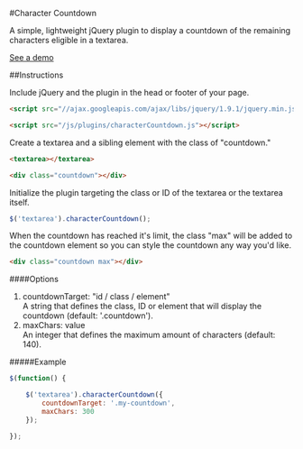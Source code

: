 #Character Countdown

A simple, lightweight jQuery plugin to display a countdown of the remaining characters eligible in a textarea.

<a href="http://michael-lynch.github.io/character-countdown/" target="_blank">See a demo</a>

##Instructions

Include jQuery and the plugin in the head or footer of your page. 

```html
<script src="//ajax.googleapis.com/ajax/libs/jquery/1.9.1/jquery.min.js"></script>

<script src="/js/plugins/characterCountdown.js"></script>
```
    
Create a textarea and a sibling element with the class of "countdown."

```html
<textarea></textarea>

<div class="countdown"></div>
```
	
Initialize the plugin targeting the class or ID of the textarea or the textarea itself.

```js
$('textarea').characterCountdown();
```
	
When the countdown has reached it's limit, the class "max" will be added to the countdown element so you can style the countdown any way you'd like.

```html
<div class="countdown max"></div>
```

####Options

<ol>

<li>countdownTarget: "id / class / element"
<br />A string that defines the class, ID or element that will display the countdown (default: '.countdown').
</li>

<li>maxChars: value
<br />An integer that defines the maximum amount of characters (default: 140).
</li>

</ol>

#####Example

```js
$(function() {

	$('textarea').characterCountdown({
		countdownTarget: '.my-countdown',
		maxChars: 300
	});

});
```